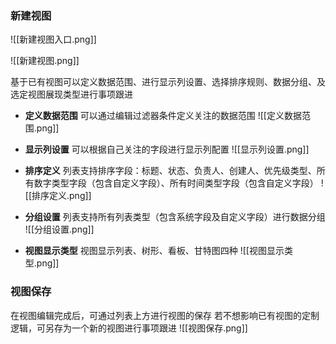 
### 新建视图
![[新建视图入口.png]]

![[新建视图.png]]

基于已有视图可以定义数据范围、进行显示列设置、选择排序规则、数据分组、及选定视图展现类型进行事项跟进

- **定义数据范围**
	可以通过编辑过滤器条件定义关注的数据范围
![[定义数据范围.png]]

- **显示列设置**
	可以根据自己关注的字段进行显示列配置
	![[显示列设置.png]]

- **排序定义**
	列表支持排序字段：标题、状态、负责人、创建人、优先级类型、所有数字类型字段（包含自定义字段）、所有时间类型字段（包含自定义字段）
![[排序定义.png]]

- **分组设置**
	列表支持所有列表类型（包含系统字段及自定义字段）进行数据分组
	![[分组设置.png]]

- **视图显示类型**
	视图显示列表、树形、看板、甘特图四种
![[视图显示类型.png]]

### 视图保存
在视图编辑完成后，可通过列表上方进行视图的保存
若不想影响已有视图的定制逻辑，可另存为一个新的视图进行事项跟进
![[视图保存.png]]
